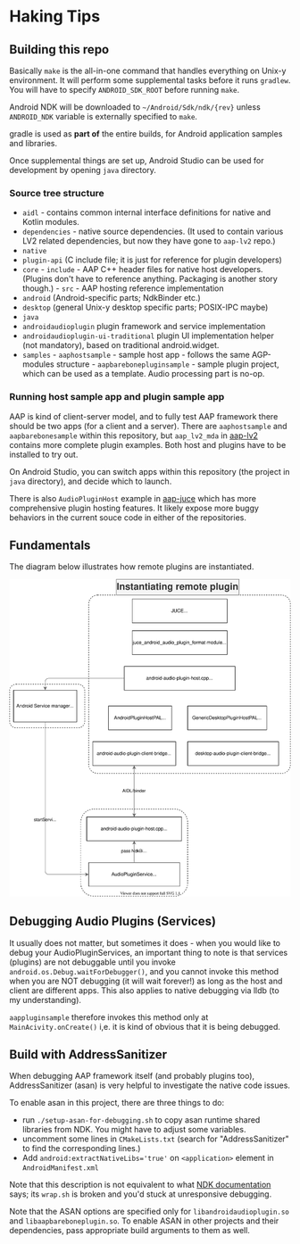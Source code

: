 

# Haking Tips


## Building this repo

Basically `make` is the all-in-one command that handles everything on Unix-y environment. It will perform some supplemental tasks before it runs `gradlew`. You will have to specify `ANDROID_SDK_ROOT` before running `make`.

Android NDK will be downloaded to `~/Android/Sdk/ndk/{rev}` unless `ANDROID_NDK` variable is externally specified to `make`.

gradle is used as **part of** the entire builds, for Android application samples and libraries.

Once supplemental things are set up, Android Studio can be used for development by opening `java` directory.

### Source tree structure

-  `aidl` - contains common internal interface definitions for native and Kotlin modules.
-  `dependencies` - native source dependencies. (It used to contain various LV2 related dependencies, but now they have gone to `aap-lv2` repo.)
-  `native`
  -  `plugin-api` (C include file; it is just for reference for plugin developers)
  -  `core`
    -  `include` - AAP C++ header files for native host developers. (Plugins don't have to reference anything. Packaging is another story though.)
    -  `src` - AAP hosting reference implementation
  -  `android` (Android-specific parts; NdkBinder etc.)
  -  `desktop` (general Unix-y desktop specific parts; POSIX-IPC maybe)
-  `java`
  -  `androidaudioplugin` plugin framework and service implementation
  -  `androidaudioplugin-ui-traditional` plugin UI implementation helper (not mandatory), based on traditional android.widget.
  -  `samples`
    -  `aaphostsample` - sample host app - follows the same AGP-modules structure
    -  `aapbarebonepluginsample` - sample plugin project, which can be used as a template. Audio processing part is no-op.

 
### Running host sample app and plugin sample app

AAP is kind of client-server model, and to fully test AAP framework there should be two apps (for a client and a server). There are `aaphostsample` and `aapbarebonesample` within this repository, but `aap_lv2_mda` in [aap-lv2](https://github.com/atsushieno/aap-lv2) contains more complete plugin examples. Both host and plugins have to be installed to try out.

On Android Studio, you can switch apps within this repository (the project in `java` directory), and decide which to launch.

There is also `AudioPluginHost` example in [aap-juce](https://github.com/atsushieno/aap-juce) which has more comprehensive plugin hosting features. It likely expose more buggy behaviors in the current souce code in either of the repositories.


## Fundamentals

The diagram below illustrates how remote plugins are instantiated.

![Instantiating remote plugins](images/aap-components.drawio.svg)


## Debugging Audio Plugins (Services)

It usually does not matter, but sometimes it does - when you would like to debug your AudioPluginServices, an important thing to note is that services (plugins) are not debuggable until you invoke `android.os.Debug.waitForDebugger()`, and you cannot invoke this method when you are NOT debugging (it will wait forever!) as long as the host and client are different apps. This also applies to native debugging via lldb (to my understanding).

`aappluginsample` therefore invokes this method only at `MainAcivity.onCreate()` i,e. it is kind of obvious that it is being debugged.

## Build with AddressSanitizer

When debugging AAP framework itself (and probably plugins too), AddressSanitizer (asan) is very helpful to investigate the native code issues.

To enable asan in this project, there are three things to do:

- run `./setup-asan-for-debugging.sh` to copy asan runtime shared libraries from NDK. You might have to adjust some variables.
- uncomment some lines in `CMakeLists.txt` (search for "AddressSanitizer" to find the corresponding lines.)
- Add `android:extractNativeLibs='true'` on `<application>` element in `AndroidManifest.xml`

Note that this description is not equivalent to what [NDK documentation](https://developer.android.com/ndk/guides/asan) says; its `wrap.sh` is broken and you'd stuck at unresponsive debugging.

Note that the ASAN options are specified only for `libandroidaudioplugin.so` and `libaapbareboneplugin.so`. To enable ASAN in other projects and their dependencies, pass appropriate build arguments to them as well.
